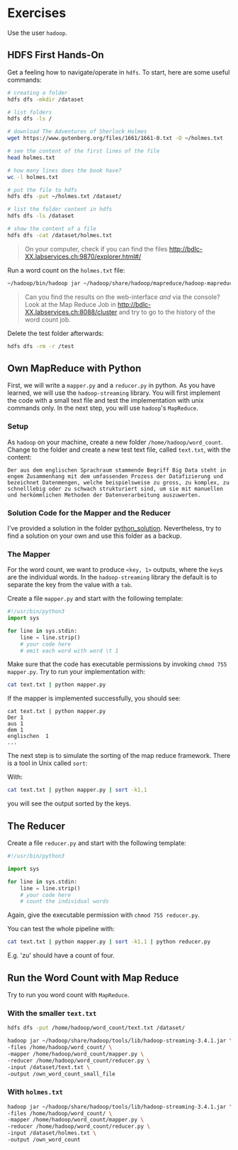 # Exercises

Use the user `hadoop`.

## HDFS First Hands-On

Get a feeling how to navigate/operate in `hdfs`. To start, here are some useful commands:

```bash
# creating a folder
hdfs dfs -mkdir /dataset

# list folders
hdfs dfs -ls /

# download The Adventures of Sherlock Holmes
wget https://www.gutenberg.org/files/1661/1661-0.txt -O ~/holmes.txt

# see the content of the first lines of the file
head holmes.txt

# how many lines does the book have?
wc -l holmes.txt

# put the file to hdfs
hdfs dfs -put ~/holmes.txt /dataset/

# list the folder content in hdfs
hdfs dfs -ls /dataset

# show the content of a file
hdfs dfs -cat /dataset/holmes.txt
```

> On your computer, check if you can find the files http://bdlc-XX.labservices.ch:9870/explorer.html#/

Run a word count on the `holmes.txt` file:

```bash
~/hadoop/bin/hadoop jar ~/hadoop/share/hadoop/mapreduce/hadoop-mapreduce-examples-3.4.1.jar wordcount /dataset/holmes.txt /test
```

> Can you find the results on the web-interface _and_ via the console?
> Look at the Map Reduce Job in http://bdlc-XX.labservices.ch:8088/cluster and try to go to the history of the word count job.

Delete the test folder afterwards:

```bash
hdfs dfs -rm -r /test
```

## Own MapReduce with Python

First, we will write a `mapper.py` and a `reducer.py` in python. As you have learned, we will use the `hadoop-streaming` library.
You will first implement the code with a small text file and test the implementation with unix commands only. In the next step, you will use `hadoop`'s `MapReduce`.

### Setup

As `hadoop` on your machine, create a new folder `/home/hadoop/word_count`. Change to the folder and create a new test text file, called `text.txt`, with the content:

```text
Der aus dem englischen Sprachraum stammende Begriff Big Data steht in engem Zusammenhang mit dem umfassenden Prozess der Datafizierung und bezeichnet Datenmengen, welche beispielsweise zu gross, zu komplex, zu schnelllebig oder zu schwach strukturiert sind, um sie mit manuellen und herkömmlichen Methoden der Datenverarbeitung auszuwerten.
```

### Solution Code for the Mapper and the Reducer

I've provided a solution in the folder [python_solution](python_solution). Nevertheless, try to find a solution on your own and use this folder as a backup.

### The Mapper

For the word count, we want to produce `<key, 1>` outputs, where the `key`s are the individual words.
In the `hadoop-streaming` library the default is to separate the key from the value with a `tab`.

Create a file `mapper.py` and start with the following template:

```python
#!/usr/bin/python3
import sys

for line in sys.stdin:
    line = line.strip()
    # your code here
    # emit each word with word \t 1
```

Make sure that the code has executable permissions by invoking `chmod 755 mapper.py`.
Try to run your implementation with:

```bash
cat text.txt | python mapper.py
```

If the mapper is implemented successfully, you should see:

```text
cat text.txt | python mapper.py
Der	1
aus	1
dem	1
englischen	1
...
```

The next step is to simulate the sorting of the map reduce framework. There is a tool in Unix called `sort`:

With:

```bash
cat text.txt | python mapper.py | sort -k1,1
```

you will see the output sorted by the keys.

## The Reducer

Create a file `reducer.py` and start with the following template:

```python
#!/usr/bin/python3

import sys

for line in sys.stdin:
    line = line.strip()
    # your code here
    # count the individual words
```

Again, give the executable permission with `chmod 755 reducer.py`.

You can test the whole pipeline with:

```bash
cat text.txt | python mapper.py | sort -k1,1 | python reducer.py
```

E.g. 'zu' should have a count of four.

## Run the Word Count with Map Reduce

Try to run you word count with `MapReduce`.

### With the smaller `text.txt`

```bash
hdfs dfs -put /home/hadoop/word_count/text.txt /dataset/
```

```bash
hadoop jar ~/hadoop/share/hadoop/tools/lib/hadoop-streaming-3.4.1.jar \
-files /home/hadoop/word_count/ \
-mapper /home/hadoop/word_count/mapper.py \
-reducer /home/hadoop/word_count/reducer.py \
-input /dataset/text.txt \
-output /own_word_count_small_file
```

### With `holmes.txt`

```bash
hadoop jar ~/hadoop/share/hadoop/tools/lib/hadoop-streaming-3.4.1.jar \
-files /home/hadoop/word_count/ \
-mapper /home/hadoop/word_count/mapper.py \
-reducer /home/hadoop/word_count/reducer.py \
-input /dataset/holmes.txt \
-output /own_word_count
```
